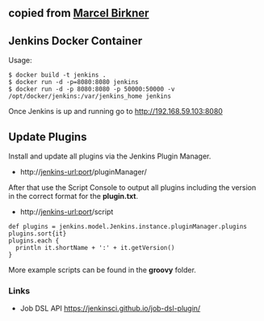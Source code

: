 ## copied from <a href="https://github.com/marcelbirkner/docker-ci-tool-stack">Marcel Birkner</A>

## Jenkins Docker Container

Usage:
```
$ docker build -t jenkins .
$ docker run -d -p=8080:8080 jenkins
$ docker run -d -p 8080:8080 -p 50000:50000 -v /opt/docker/jenkins:/var/jenkins_home jenkins
```

Once Jenkins is up and running go to http://192.168.59.103:8080

## Update Plugins

Install and update all plugins via the Jenkins Plugin Manager.
* http://<jenkins-url:port>/pluginManager/

After that use the Script Console to output all plugins including the version in the correct format for the **plugin.txt**.
* http://<jenkins-url:port>/script

```shell
def plugins = jenkins.model.Jenkins.instance.pluginManager.plugins
plugins.sort{it}
plugins.each {
  println it.shortName + ':' + it.getVersion()
}
```

More example scripts can be found in the **groovy** folder.

### Links

- Job DSL API https://jenkinsci.github.io/job-dsl-plugin/
